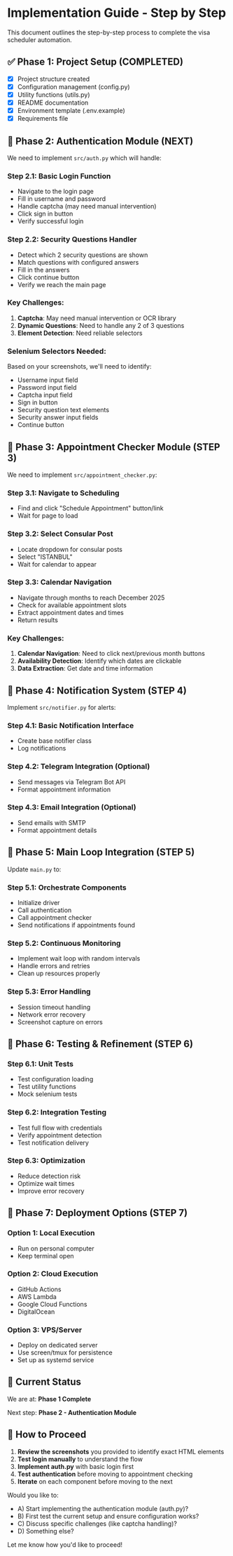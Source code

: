 # Implementation Guide - Step by Step

This document outlines the step-by-step process to complete the visa scheduler automation.

## ✅ Phase 1: Project Setup (COMPLETED)

- [x] Project structure created
- [x] Configuration management (config.py)
- [x] Utility functions (utils.py)
- [x] README documentation
- [x] Environment template (.env.example)
- [x] Requirements file

## 📝 Phase 2: Authentication Module (NEXT)

We need to implement `src/auth.py` which will handle:

### Step 2.1: Basic Login Function
- Navigate to the login page
- Fill in username and password
- Handle captcha (may need manual intervention)
- Click sign in button
- Verify successful login

### Step 2.2: Security Questions Handler
- Detect which 2 security questions are shown
- Match questions with configured answers
- Fill in the answers
- Click continue button
- Verify we reach the main page

### Key Challenges:
1. **Captcha**: May need manual intervention or OCR library
2. **Dynamic Questions**: Need to handle any 2 of 3 questions
3. **Element Detection**: Need reliable selectors

### Selenium Selectors Needed:
Based on your screenshots, we'll need to identify:
- Username input field
- Password input field
- Captcha input field
- Sign in button
- Security question text elements
- Security answer input fields
- Continue button

## 📝 Phase 3: Appointment Checker Module (STEP 3)

We need to implement `src/appointment_checker.py`:

### Step 3.1: Navigate to Scheduling
- Find and click "Schedule Appointment" button/link
- Wait for page to load

### Step 3.2: Select Consular Post
- Locate dropdown for consular posts
- Select "ISTANBUL"
- Wait for calendar to appear

### Step 3.3: Calendar Navigation
- Navigate through months to reach December 2025
- Check for available appointment slots
- Extract appointment dates and times
- Return results

### Key Challenges:
1. **Calendar Navigation**: Need to click next/previous month buttons
2. **Availability Detection**: Identify which dates are clickable
3. **Data Extraction**: Get date and time information

## 📝 Phase 4: Notification System (STEP 4)

Implement `src/notifier.py` for alerts:

### Step 4.1: Basic Notification Interface
- Create base notifier class
- Log notifications

### Step 4.2: Telegram Integration (Optional)
- Send messages via Telegram Bot API
- Format appointment information

### Step 4.3: Email Integration (Optional)
- Send emails with SMTP
- Format appointment details

## 📝 Phase 5: Main Loop Integration (STEP 5)

Update `main.py` to:

### Step 5.1: Orchestrate Components
- Initialize driver
- Call authentication
- Call appointment checker
- Send notifications if appointments found

### Step 5.2: Continuous Monitoring
- Implement wait loop with random intervals
- Handle errors and retries
- Clean up resources properly

### Step 5.3: Error Handling
- Session timeout handling
- Network error recovery
- Screenshot capture on errors

## 📝 Phase 6: Testing & Refinement (STEP 6)

### Step 6.1: Unit Tests
- Test configuration loading
- Test utility functions
- Mock selenium tests

### Step 6.2: Integration Testing
- Test full flow with credentials
- Verify appointment detection
- Test notification delivery

### Step 6.3: Optimization
- Reduce detection risk
- Optimize wait times
- Improve error recovery

## 📝 Phase 7: Deployment Options (STEP 7)

### Option 1: Local Execution
- Run on personal computer
- Keep terminal open

### Option 2: Cloud Execution
- GitHub Actions
- AWS Lambda
- Google Cloud Functions
- DigitalOcean

### Option 3: VPS/Server
- Deploy on dedicated server
- Use screen/tmux for persistence
- Set up as systemd service

## 🎯 Current Status

We are at: **Phase 1 Complete**

Next step: **Phase 2 - Authentication Module**

## 🚀 How to Proceed

1. **Review the screenshots** you provided to identify exact HTML elements
2. **Test login manually** to understand the flow
3. **Implement auth.py** with basic login first
4. **Test authentication** before moving to appointment checking
5. **Iterate** on each component before moving to the next

Would you like to:
- A) Start implementing the authentication module (auth.py)?
- B) First test the current setup and ensure configuration works?
- C) Discuss specific challenges (like captcha handling)?
- D) Something else?

Let me know how you'd like to proceed!
